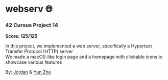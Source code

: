# webserv 🌐

### 42 Cursus Project 14

**Score: 125/125**

In this project, we implemented a web server, specifically a Hypertext Transfer Protocol (HTTP) server </br>
We made a macOS-like login page and a homepage with clickable icons to showcase various features

By: [Jordan](https://github.com/JordieYen) & [Yun Zhe](https://github.com/hooyunzhe)
